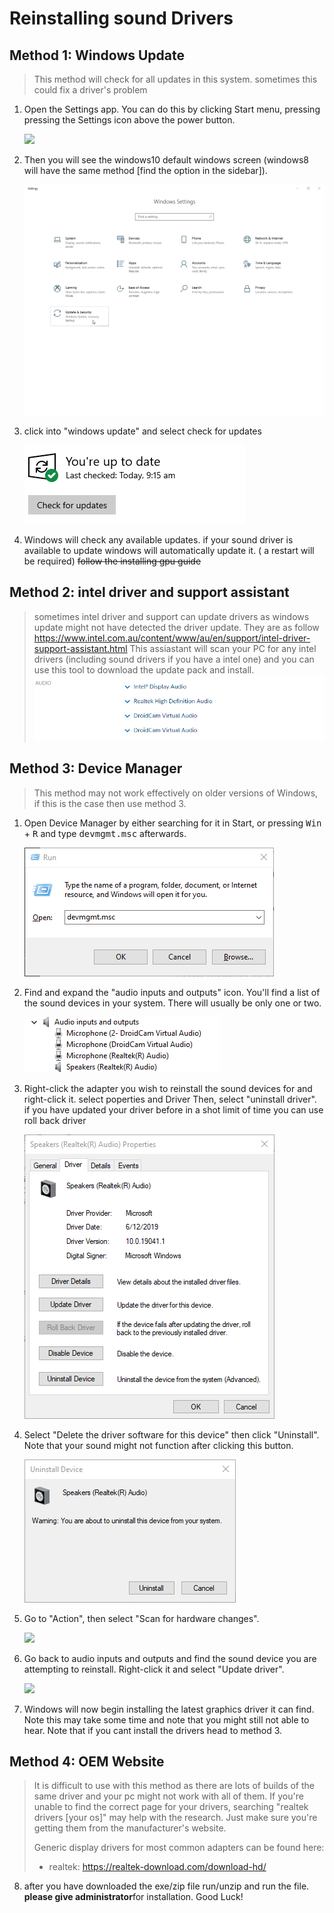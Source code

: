 # Reinstalling sound Drivers

## Method 1: Windows Update

> This method will check for all updates in this system. sometimes this could fix a driver's problem
1. Open the Settings app. You can do this by clicking Start menu, pressing pressing the Settings icon above the power button.

   ![](img/reinstalling-gpu-drivers/opensettings.png)

2. Then you will see the windows10 default windows screen (windows8 will have the same method [find the option in the sidebar]).

   ![](img/reinstalling-sound-devices/settings.png)

3. click into "windows update" and select check for updates

   ![](img/reinstalling-sound-devices/winupdate.png)
4. Windows will check any available updates. if your sound driver is available to update windows will automatically update it. ( a restart will be required)
~~follow the installing gpu guide~~

## Method 2: intel driver and support assistant
> sometimes intel driver and support can update drivers as windows update might not have detected the driver update. They are as follow
https://www.intel.com.au/content/www/au/en/support/intel-driver-support-assistant.html
This assiastant will scan your PC for any intel drivers (including sound drivers if you have a intel one) and you can use this tool to download the update pack and install.
![](img/reinstalling-sound-devices/opera_99m3DWZ9cZ.png)

## Method 3: Device Manager

> This method may not work effectively on older versions of Windows, if this is the case then use method 3.

1. Open Device Manager by either searching for it in Start, or pressing <kbd>Win</kbd> + <kbd>R</kbd> and type <kbd>devmgmt.msc</kbd> afterwards.

   ![](img/reinstalling-sound-devices/devmgmt.png)

2. Find and expand the "audio inputs and outputs" icon. You'll find a list of the sound devices in your system. There will usually be only one or two.

   ![](img/reinstalling-sound-devices/devmgmtspkr.png)

3. Right-click the adapter you wish to reinstall the sound devices for and right-click it. select poperties and Driver Then, select "uninstall driver". if you have updated your driver before in a shot limit of time you can use roll back driver

   ![](img/reinstalling-sound-devices/devmgmtuninstall.png)

4. Select "Delete the driver software for this device" then click "Uninstall". Note that your sound might not function after clicking this button.

   ![](img/reinstalling-sound-devices/confirm.png)

5. Go to "Action", then select "Scan for hardware changes".

   ![](img/reinstalling-gpu-drivers/devmgmtscan.png)

6. Go back to audio inputs and outputs and find the sound device you are attempting to reinstall. Right-click it and select "Update driver".

   ![](img/reinstalling-gpu-drivers/update.png)

7. Windows will now begin installing the latest graphics driver it can find. Note this may take some time and note that you might still not able to hear. Note that if you cant install the drivers head to  method 3.

## Method 4: OEM Website

> It is difficult to use with this method as there are lots of builds of the same driver and your pc might not work with all of them. If you're unable to find the correct page for your drivers, searching "realtek drivers [your os]" may help with the research. Just make sure you're getting them from the manufacturer's website.
>
> Generic display drivers for most common adapters can be found here:
>
> - realtek: https://realtek-download.com/download-hd/
>
8. after you have downloaded the exe/zip file run/unzip and run the file. <b>please give administrator</b>for installation.
Good Luck!
